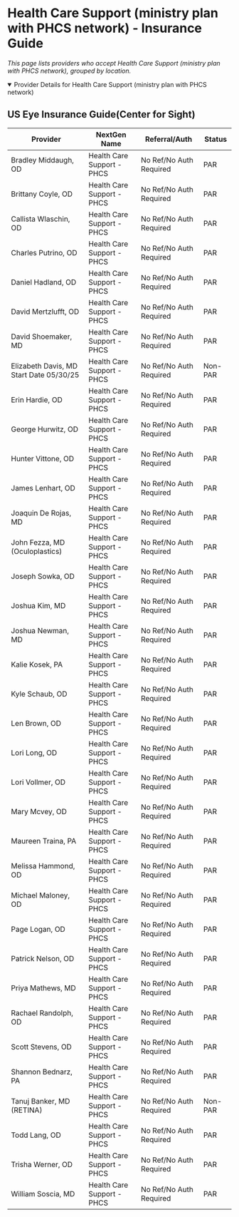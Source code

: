 # Health Care Support (ministry plan with PHCS network) - Insurance Guide

*This page lists providers who accept Health Care Support (ministry plan with PHCS network), grouped by location.*

<details open><summary>Provider Details for Health Care Support (ministry plan with PHCS network)</summary>

## US Eye Insurance Guide(Center for Sight)

| Provider | NextGen Name | Referral/Auth | Status |
|----------|-------------|--------------|--------|
| Bradley Middaugh, OD | Health Care Support - PHCS | No Ref/No Auth Required | PAR |
| Brittany Coyle, OD | Health Care Support - PHCS | No Ref/No Auth Required | PAR |
| Callista Wlaschin, OD | Health Care Support - PHCS | No Ref/No Auth Required | PAR |
| Charles Putrino, OD | Health Care Support - PHCS | No Ref/No Auth Required | PAR |
| Daniel Hadland, OD | Health Care Support - PHCS | No Ref/No Auth Required | PAR |
| David Mertzlufft, OD | Health Care Support - PHCS | No Ref/No Auth Required | PAR |
| David Shoemaker, MD | Health Care Support - PHCS | No Ref/No Auth Required | PAR |
| Elizabeth Davis, MD                      Start Date 05/30/25 | Health Care Support - PHCS | No Ref/No Auth Required | Non-PAR |
| Erin Hardie, OD | Health Care Support - PHCS | No Ref/No Auth Required | PAR |
| George Hurwitz, OD | Health Care Support - PHCS | No Ref/No Auth Required | PAR |
| Hunter Vittone, OD | Health Care Support - PHCS | No Ref/No Auth Required | PAR |
| James Lenhart, OD | Health Care Support - PHCS | No Ref/No Auth Required | PAR |
| Joaquin De Rojas, MD | Health Care Support - PHCS | No Ref/No Auth Required | PAR |
| John Fezza, MD (Oculoplastics) | Health Care Support - PHCS | No Ref/No Auth Required | PAR |
| Joseph Sowka, OD | Health Care Support - PHCS | No Ref/No Auth Required | PAR |
| Joshua Kim, MD | Health Care Support - PHCS | No Ref/No Auth Required | PAR |
| Joshua Newman, MD | Health Care Support - PHCS | No Ref/No Auth Required | PAR |
| Kalie Kosek, PA | Health Care Support - PHCS | No Ref/No Auth Required | PAR |
| Kyle Schaub, OD | Health Care Support - PHCS | No Ref/No Auth Required | PAR |
| Len Brown, OD | Health Care Support - PHCS | No Ref/No Auth Required | PAR |
| Lori Long, OD | Health Care Support - PHCS | No Ref/No Auth Required | PAR |
| Lori Vollmer, OD | Health Care Support - PHCS | No Ref/No Auth Required | PAR |
| Mary Mcvey, OD | Health Care Support - PHCS | No Ref/No Auth Required | PAR |
| Maureen Traina, PA | Health Care Support - PHCS | No Ref/No Auth Required | PAR |
| Melissa Hammond, OD | Health Care Support - PHCS | No Ref/No Auth Required | PAR |
| Michael Maloney, OD | Health Care Support - PHCS | No Ref/No Auth Required | PAR |
| Page Logan, OD | Health Care Support - PHCS | No Ref/No Auth Required | PAR |
| Patrick Nelson, OD | Health Care Support - PHCS | No Ref/No Auth Required | PAR |
| Priya Mathews, MD | Health Care Support - PHCS | No Ref/No Auth Required | PAR |
| Rachael Randolph, OD | Health Care Support - PHCS | No Ref/No Auth Required | PAR |
| Scott Stevens, OD | Health Care Support - PHCS | No Ref/No Auth Required | PAR |
| Shannon Bednarz, PA | Health Care Support - PHCS | No Ref/No Auth Required | PAR |
| Tanuj Banker, MD (RETINA) | Health Care Support - PHCS | No Ref/No Auth Required | Non-PAR |
| Todd Lang, OD | Health Care Support - PHCS | No Ref/No Auth Required | PAR |
| Trisha Werner, OD | Health Care Support - PHCS | No Ref/No Auth Required | PAR |
| William Soscia, MD | Health Care Support - PHCS | No Ref/No Auth Required | PAR |

</details>

